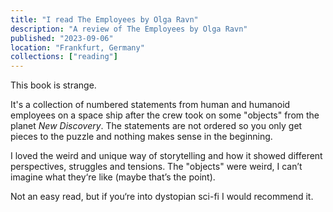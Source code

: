 ```yaml
---
title: "I read The Employees by Olga Ravn"
description: "A review of The Employees by Olga Ravn"
published: "2023-09-06"
location: "Frankfurt, Germany"
collections: ["reading"]
---
```


This book is strange.

It's a collection of numbered statements from human and humanoid employees on a 
space ship after the crew took on some "objects" from the planet 
_New Discovery_. 
The statements are not ordered so you only get pieces to the puzzle and nothing 
makes sense in the beginning.

<!-- more -->

I loved the weird and unique way of storytelling and how it showed different 
perspectives, struggles and tensions. 
The "objects" were weird, I can’t imagine what they‘re like (maybe that’s the 
point).

Not an easy read, but if you‘re into dystopian sci-fi I would recommend it.
